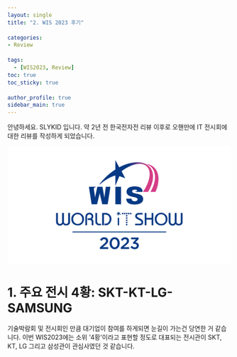 ```yaml
---
layout: single
title: "2. WIS 2023 후기"

categories: 
- Review

tags: 
  - [WIS2023, Review]
toc: true
toc_sticky: true

author_profile: true
sidebar_main: true
---
```


안녕하세요. SLYKID 입니다. 약 2년 전 한국전자전 리뷰 이후로 오핸만에 IT 전시회에 대한 리뷰를 작성하게 되었습니다. 

![1_wis2023_logo.jpg](/images/2023-04-21-2_wis2023_review/1_wis2023_logo.jpg)

# 1. 주요 전시 4황: SKT-KT-LG-SAMSUNG

기술박람회 및 전시회인 만큼 대기업이 참여를 하게되면 눈길이 가는건 당연한 거 같습니다. 이번 WIS2023에는 소위 '4황'이라고 표현할 정도로 대표되는 전시관이 
SKT, KT, LG 그리고 삼성관이 관심사였던 것 같습니다. 


